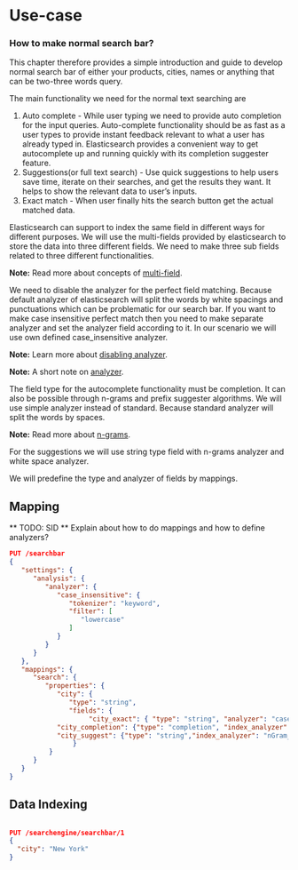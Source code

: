 # Use-case

### How to make normal search bar?

This chapter therefore provides a simple introduction and guide to develop normal search bar of either your products, cities, names or anything that can be two-three words query. 

The main functionality we need for the normal text searching are

1. Auto complete - While user typing we need to provide auto completion for the input queries. Auto-complete functionality should be as fast as a user types to provide instant feedback relevant to what a user has already typed in.  Elasticsearch provides a convenient way to get autocomplete up and running quickly with its completion suggester feature. 
2. Suggestions(or full text search) - Use quick suggestions to help users save time, iterate on their searches, and get the results they want. It helps to show the relevant data to user’s inputs. 
3. Exact match - When user finally hits the search button get the actual matched data. 

Elasticsearch can support to index the same field in different ways for different purposes. We will use the multi-fields provided by elasticsearch to store the data into three different fields. We need to make three sub fields related to three different functionalities. 


**Note:** Read more about concepts of [multi-field](https://www.elastic.co/guide/en/elasticsearch/reference/current/multi-fields.html).

We need to disable the analyzer for the perfect field matching. Because default analyzer of elasticsearch will split the words by white spacings and punctuations which can be problematic for our search bar. If you want to make case insensitive perfect match then you need to make separate analyzer and set the analyzer field according to it. In our scenario we will use own defined case_insensitive analyzer. 

**Note:** Learn more about [disabling analyzer](https://www.elastic.co/guide/en/elasticsearch/guide/current/_finding_exact_values.html). 


**Note:** A short note on [analyzer](https://www.elastic.co/blog/found-text-analysis-part-1).

The field type for the autocomplete functionality must be completion. It can also be possible through n-grams and prefix suggester algorithms. We will use simple analyzer instead of standard. Because standard analyzer will split the words by spaces.
 
**Note:** Read more about [n-grams](https://www.elastic.co/guide/en/elasticsearch/reference/current/analysis-ngram-tokenizer.html). 

For the suggestions we will use string type field with n-grams analyzer and white space analyzer.

We will predefine the type and  analyzer of fields by mappings.

## Mapping

** TODO: SID ** Explain about how to do mappings and how to define analyzers? 

```json
PUT /searchbar
{
   "settings": {
      "analysis": {
         "analyzer": {
            "case_insensitive": {
               "tokenizer": "keyword",
               "filter": [
                  "lowercase"
               ]
            }
         }
      }
   },
   "mappings": {
      "search": {
         "properties": {
            "city": {
               "type": "string",
               "fields": {
            		"city_exact": { "type": "string", "analyzer": "case_insensitive" },
			"city_completion": {"type": "completion", "index_analyzer": "simple" , "search_analyzer": "simple", "payloads": false},
			"city_suggest": {"type": "string","index_analyzer": "nGram_analyzer", "search_analyzer": "whitespace_analyzer"}
            	}
          }
      }
   }
}
```

## Data Indexing
```json

PUT /searchengine/searchbar/1
{
  "city": "New York"
}

```
